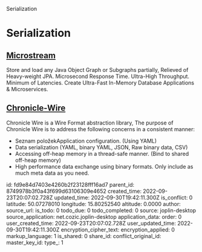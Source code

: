 Serialization

# Serialization

## [**Microstream**](https://github.com/microstream-one/microstream)
Store and load any Java Object Graph or Subgraphs partially, Relieved of Heavy-weight JPA. Microsecond Response Time. Ultra-High Throughput. Minimum of Latencies. Create Ultra-Fast In-Memory Database Applications & Microservices.

## [**Chronicle-Wire**](https://github.com/OpenHFT/Chronicle-Wire)
Chronicle Wire is a Wire Format abstraction library, The purpose of Chronicle Wire is to address the following concerns in a consistent manner:
- Seznam položekApplication configuration. (Using YAML)
- Data serialization (YAML, binary YAML, JSON, Raw binary data, CSV)
- Accessing off-heap memory in a thread-safe manner. (Bind to shared off-heap memory)
- High performance data exchange using binary formats. Only include as much meta data as you need.

id: fd9e84d7403e4260b2f23128fff16ad7
parent_id: 8749978b3f0a43f699d63106309e4652
created_time: 2022-09-23T20:07:02.728Z
updated_time: 2022-09-30T19:42:11.300Z
is_conflict: 0
latitude: 50.07278010
longitude: 15.80252540
altitude: 0.0000
author: 
source_url: 
is_todo: 0
todo_due: 0
todo_completed: 0
source: joplin-desktop
source_application: net.cozic.joplin-desktop
application_data: 
order: 0
user_created_time: 2022-09-23T20:07:02.728Z
user_updated_time: 2022-09-30T19:42:11.300Z
encryption_cipher_text: 
encryption_applied: 0
markup_language: 1
is_shared: 0
share_id: 
conflict_original_id: 
master_key_id: 
type_: 1